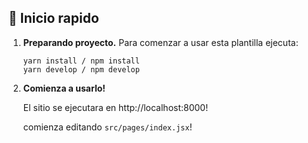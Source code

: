 ## 🚀 Inicio rapido

1.  **Preparando proyecto.**
    Para comenzar a usar esta plantilla ejecuta:

    ```shell
    yarn install / npm install
    yarn develop / npm develop
    ```

2.  **Comienza a usarlo!**

    El sitio se ejecutara en http://localhost:8000!

    comienza editando `src/pages/index.jsx`!
